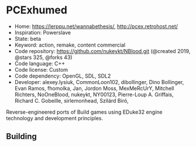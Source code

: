 # PCExhumed

- Home: https://lerppu.net/wannabethesis/, http://pcex.retrohost.net/
- Inspiration: Powerslave
- State: beta
- Keyword: action, remake, content commercial
- Code repository: https://github.com/nukeykt/NBlood.git (@created 2019, @stars 325, @forks 43)
- Code language: C++
- Code license: Custom
- Code dependency: OpenGL, SDL, SDL2
- Developer: alexey.lysiuk, CommonLoon102, dibollinger, Dino Bollinger, Evan Ramos, fhomolka, Jan, Jordon Moss, MexMeRcUrY, Mitchell Richters, NoOneBlood, nukeykt, NY00123, Pierre-Loup A. Griffais, Richard C. Gobeille, sirlemonhead, Szilárd Biró, ‮

Reverse-engineered ports of Build games using EDuke32 engine technology and development principles.

## Building
